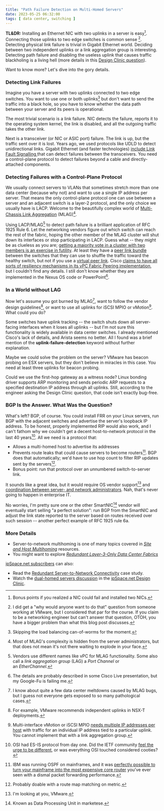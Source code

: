 ```yaml
---
title: "Path Failure Detection on Multi-Homed Servers"
date: 2023-05-25 06:32:00
tags: [ data center, switching ]
---
```

**TL&DR:** Installing an Ethernet NIC with two uplinks in a server is easy[^2NIC]. Connecting those uplinks to two edge switches is common sense [^VMW]. Detecting physical link failure is trivial in Gigabit Ethernet world. Deciding between two independent uplinks or a link aggregation group is interesting. Detecting path failure and disabling the useless uplink that causes traffic blackholing is a living hell (more details in this [Design Clinic question](https://designclinic.ipspace.net/topic/dual-homing-hosts/)).

[^2NIC]: Bonus points if you realized a NIC could fail and installed two NICs.

[^VMW]: I did get a "why would anyone want to do that" question from someone working at VMware, but I considered that par for the course. If you claim to be a networking engineer but can't answer that question, OTOH, you have a bigger problem than what this blog post discusses.

Want to know more? Let's dive into the gory details.
<!--more-->
### Detecting Link Failures

Imagine you have a server with two uplinks connected to two edge switches. You want to use one or both uplinks[^SLB] but don't want to send the traffic into a black hole, so you have to know whether the data path between your server and its peers is operational.

[^SLB]: Skipping the load balancing can-of-worms for the moment.

The most trivial scenario is a link failure. NIC detects the failure, reports it to the operating system kernel, the link is disabled, and all the outgoing traffic takes the other link.

Next is a transceiver (or NIC or ASIC port) failure. The link is up, but the traffic sent over it is lost. Years ago, we used protocols like UDLD to detect unidirectional links. Gigabit Ethernet (and faster technologies) [include Link Fault Signalling ](https://blog.ipspace.net/2020/11/detecting-network-failure.html)that can detect failures between the transceivers. You need a control-plane protocol to detect failures beyond a cable and directly-attached components.

### Detecting Failures with a Control-Plane Protocol

We usually connect servers to VLANs that sometimes stretch more than one data center (because why not) and want to use a single IP address per server. That means the only control-plane protocol one can use between a server and an adjacent switch is a layer-2 protocol, and the only choice we usually have is LACP. Welcome to the beautifully complex world of [Multi-Chassis Link Aggregation](/series/mlag.html) (MLAG)[^HC].

[^HC]: Most of MLAG's complexity is hidden from the server administrators, but that does not mean it's not there waiting to explode in your face.

Using LACP/MLAG[^MLON] to detect path failure is a brilliant application of RFC 1925 Rule 6. Let the networking vendors figure out which switch can reach the rest of the fabric, hoping the other member of the MLAG cluster will shut down its interfaces or stop participating in LACP. Guess what -- they might be as clueless as you are; [getting a majority vote in a cluster with two members is an exercise in futility](/2017/01/never-take-two-chronometers-to-sea.html). At least they have a [peer link bundle](https://blog.ipspace.net/2022/06/mlag-deep-dive-overview.html) between the switches that they can use to shuffle the traffic toward the healthy switch, but not if you use a [virtual peer link](https://blog.ipspace.net/2023/05/mlag-without-peer-link.html). Cisco [claims to have all sorts of resiliency mechanisms in its vPC Fabric Peering implementation](https://www.cisco.com/c/en/us/td/docs/dcn/nx-os/nexus9000/103x/configuration/vxlan/cisco-nexus-9000-series-nx-os-vxlan-configuration-guide-release-103x/m_configuring_vpc_fabric_peering_93x.html), but I couldn't find any details. I still don't know whether they are implemented in the Nexus OS code or PowerPoint[^CLP].

[^MLON]: Vendors use different names like vPC for MLAG functionality. Some also call a *link aggregation group* (LAG) a *Port Channel* or an *EtherChannel*.

[^CLP]: The details are probably described in some Cisco Live presentation, but my Google-Fu is failing me.

### In a World without LAG

Now let's assume you got burned by MLAG[^DCMD], want to follow the vendor design guidelines[^VDG], or want to use all uplinks for iSCSI MPIO or vMotion[^VMLG]. What could you do?

[^DCMD]: I know about quite a few data center meltdowns caused by MLAG bugs, but I guess not everyone gets exposed to so many pathological cases.

[^VDG]: For example, VMware recommends independent uplinks in NSX-T deployments.

[^VMLG]: Multi-interface vMotion or iSCSI MPIO [needs multiple IP addresses per host](https://www.ipspace.net/kb/Layer3Fabrics/20-apps.html) with traffic for an individual IP address tied to a particular uplink. You cannot implement that with a link aggregation group.

Some switches have uplink tracking -- the switch shuts down all server-facing interfaces when it loses all uplinks -- but I'm not sure this functionality is widely available in data center switches. I already mentioned Cisco's lack of details, and Arista seems no better. All I found was a brief mention of the **uplink-failure-detection** keyword without further explanation.

Maybe we could solve the problem on the server? VMware has beacon probing on ESX servers, but they don't believe in miracles in this case. You need at least three uplinks for beacon probing.

Could we use the first-hop gateway as a witness node? Linux bonding driver supports ARP monitoring and sends periodic ARP requests to a specified destination IP address through all uplinks. Still, according to the engineer asking the Design Clinic question, that code isn't exactly bug-free.

### BGP Is the Answer. What Was the Question?

What's left? BGP, of course. You could install FRR on your Linux servers, run BGP with the adjacent switches and advertise the server's loopback IP address. To be honest, properly implemented RIP would also work, and I can't fathom why we couldn't get a decent host-to-network protocol in the last 40 years[^ESIS]. All we need is a protocol that:

-   Allows a multi-homed host to advertise its addresses
-   Prevents route leaks that could cause servers to become routers[^IBM]. BGP does that automatically; we'd have to use hop count to filter RIP updates sent by the servers[^NHC].
-   Bonus point: run that protocol over an unnumbered switch-to-server link.

[^ESIS]: OSI had ES-IS protocol from day one. Did the IETF community [feel the urge to be different](https://blog.ipspace.net/2016/11/could-you-use-is-is-instead-of-bgp-for.html), or was everything OSI touched considered cooties?

[^IBM]: IBM was running OSPF on mainframes, and it was [perfectly possible to turn your mainframe into the most expensive core router](https://blog.ipspace.net/2016/03/dont-run-ospf-with-your-customers.html) you've ever seen with a dismal packet forwarding performance.

[^NHC]: Probably doable with a route map matching on metric.

It sounds like a great idea, but it would require OS vendor support[^VMF] and [coordination between server- and network administrators](https://blog.ipspace.net/2016/03/sysadmins-shouldnt-be-involved-with.html). Nah, that's never going to happen in enterprise IT.

No worries, I'm pretty sure one or the other SmartNIC[^DPU] vendor will eventually start selling "a perfect solution": run BGP from the SmartNIC and adjust the link state reported to the server based on routes received over such session -- another perfect example of RFC 1925 rule 6a.

[^VMF]: I'm looking at you, VMware.

[^DPU]: Known as Data Processing Unit in marketese.

### More Details

* Server-to-network multihoming is one of many topics covered in  _[Site and Host Multihoming](https://blog.ipspace.net/series/multihoming.html)_ resources.
* You might want to explore _[Redundant Layer-3-Only Data Center Fabrics](https://www.ipspace.net/kb/Layer3Fabrics/)_

[ipSpace.net subscribers](https://www.ipspace.net/Subscription/) can also:

* Read the [Redundant Server-to-Network Connectivity](https://www.ipspace.net/Redundant_Server-to-Network_Connectivity) case study.
* Watch the [dual-homed servers discussion](https://my.ipspace.net/bin/get/Design/21.12.03%20-%20Multi-Homed%20Servers.mp4?doccode=Design) in the [ipSpace.net Design Clinic](https://www.ipspace.net/IpSpace.net_Design_Clinic).
